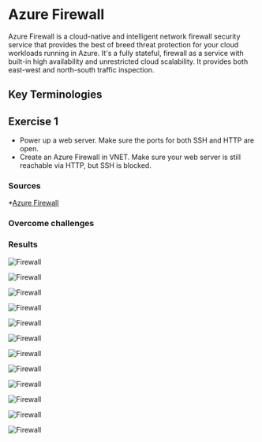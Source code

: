 # Azure Firewall
Azure Firewall is a cloud-native and intelligent network firewall security service that provides the best of breed threat protection for your cloud workloads running in Azure. It's a fully stateful, firewall as a service with built-in high availability and unrestricted cloud scalability. It provides both east-west and north-south traffic inspection.

## Key Terminologies



## Exercise 1

- Power up a web server. Make sure the ports for both SSH and HTTP are open.
- Create an Azure Firewall in VNET. Make sure your web server is still reachable via HTTP, but SSH is blocked.




### Sources

*[Azure Firewall](https://learn.microsoft.com/en-us/azure/firewall/tutorial-firewall-deploy-portal-policy)





### Overcome challenges



### Results

![Firewall](/00_includes/Cloud/Week1/Azure-08/Resourcegp.png)

![Firewall](/00_includes/Cloud/Week1/Azure-08/vnet.png)


![Firewall](/00_includes/Cloud/Week1/Azure-08/subnets.png)


![Firewall](/00_includes/Cloud/Week1/Azure-08/vm.png)

![Firewall](/00_includes/Cloud/Week1/Azure-08/firewall.png)

![Firewall](/00_includes/Cloud/Week1/Azure-08/firewall-route.png)

![Firewall](/00_includes/Cloud/Week1/Azure-08/firewallrules.png)

![Firewall](/00_includes/Cloud/Week1/Azure-08/natrule.png)

![Firewall](/00_includes/Cloud/Week1/Azure-08/networkrule1.png)

![Firewall](/00_includes/Cloud/Week1/Azure-08/networkrule2.png)

![Firewall](/00_includes/Cloud/Week1/Azure-08/Webserver.png)

![Firewall](/00_includes/Cloud/Week1/Azure-08/SSHConnectionTimedout.png)




